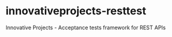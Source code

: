 innovativeprojects-resttest
===========================

Innovative Projects - Acceptance tests framework for REST APIs

